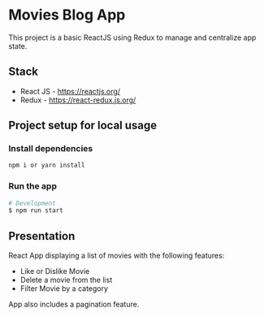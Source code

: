 # Movies Blog App
This project is a basic ReactJS using Redux to manage and centralize app state.

## Stack
* React JS - https://reactjs.org/
* Redux - https://react-redux.js.org/

## Project setup for local usage
### Install dependencies
```bash
npm i or yarn install
```


### Run the app
```bash
# Development
$ npm run start
```


## Presentation
React App displaying a list of movies with the following features:
* Like or Dislike Movie
* Delete a movie from the list
* Filter Movie by a category

App also includes a pagination feature.
